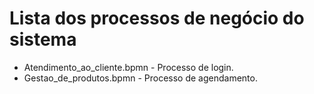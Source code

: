 # Lista dos processos de negócio do sistema

* Atendimento_ao_cliente.bpmn - Processo de login.
* Gestao_de_produtos.bpmn - Processo de agendamento.



